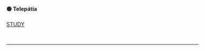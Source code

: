 #### 🟢 Telepátia

[STUDY](https://github.com/kaktusztea/km100/wiki/STUDY.pszi.diszciplina.telepatia)

<br />

---
